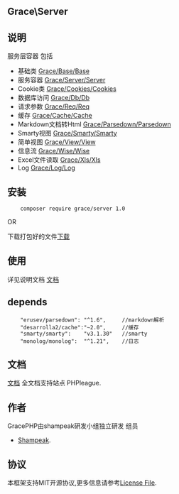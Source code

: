 ## Grace\Server

## 说明

服务层容器
包括

- 基础类             [Grace/Base/Base](src/Base/readme.md)
- 服务容器           [Grace/Server/Server](src/Server/readme.md)
- Cookie类           [Grace/Cookies/Cookies](src/Cookies/readme.md)
- 数据库访问         [Grace/Db/Db](src/Db/readme.md)
- 请求参数           [Grace/Req/Req](src/Req/readme.md)
- 缓存               [Grace/Cache/Cache](src/Cache/readme.md)
- Markdown文档转Html [Grace/Parsedown/Parsedown](src/Parsedown/readme.md)
- Smarty视图         [Grace/Smarty/Smarty](src/Smarty/readme.md)
- 简单视图           [Grace/View/View](src/View/readme.md)
- 信息流             [Grace/Wise/Wise](src/Wise/readme.md)
- Excel文件读取      [Grace/Xls/Xls](src/Xls/readme.md)
- Log                [Grace/Log/Log](src/Log/readme.md)

## 安装
```
    composer require grace/server 1.0
```

OR

下载打包好的文件[下载](https://github.com/shampeak/GraceServer/archive/master.zip)

## 使用

详见说明文档 [文档](src/Server/Index.md)

## depends

```
    "erusev/parsedown": "^1.6",     //markdown解析
    "desarrolla2/cache":"~2.0",     //缓存
    "smarty/smarty":    "v3.1.30"   //smarty
    "monolog/monolog":  "^1.21",    //日志
```

## 文档

[文档](src/Server/Index.md)
全文档支持站点  PHPleague.

## 作者

GracePHP由shampeak研发小组独立研发
组员
- [Shampeak](https://github.com/shampeak/).


## 协议

本框架支持MIT开源协议,更多信息请参考[License File](LICENSE.md).

